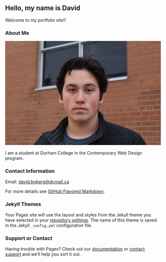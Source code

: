 ## Hello, my name is David

Welcome to my portfolio site!!

### About Me

![David Byberg](images/profilepicture.jpg)

I am a student at Durham College in the Contemporary Web Design program.

### Contact Information

Email: [david.byberg@dcmail.ca](mailto:david.byberg@dcmail.ca)

For more details see [GitHub Flavored Markdown](https://guides.github.com/features/mastering-markdown/).

### Jekyll Themes

Your Pages site will use the layout and styles from the Jekyll theme you have selected in your [repository settings](https://github.com/byberg-12/emergingwebtechassignment/settings). The name of this theme is saved in the Jekyll `_config.yml` configuration file.

### Support or Contact

Having trouble with Pages? Check out our [documentation](https://docs.github.com/categories/github-pages-basics/) or [contact support](https://github.com/contact) and we’ll help you sort it out.
